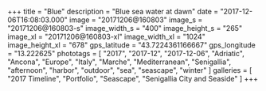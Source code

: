 +++
title = "Blue"
description = "Blue sea water at dawn"
date = "2017-12-06T16:08:03.000"
image = "20171206@160803"
image_s = "20171206@160803-s"
image_width_s = "400"
image_height_s = "265"
image_xl = "20171206@160803-xl"
image_width_xl = "1024"
image_height_xl = "678"
gps_latitude = "43.7224361166667"
gps_longitude = "13.222625"
phototags = [ "2017", "2017-12", "2017-12-06", "Adriatic", "Ancona", "Europe", "Italy", "Marche", "Mediterranean", "Senigallia", "afternoon", "harbor", "outdoor", "sea", "seascape", "winter" ]
galleries = [ "2017 Timeline", "Portfolio", "Seascape", "Senigallia City and Seaside" ]
+++
